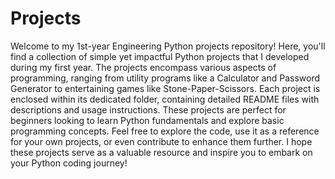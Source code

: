 # Projects
Welcome to my 1st-year Engineering Python projects repository! Here, you'll find a collection of simple yet impactful Python projects that I developed during my first year. The projects encompass various aspects of programming, ranging from utility programs like a Calculator and Password Generator to entertaining games like Stone-Paper-Scissors. Each project is enclosed within its dedicated folder, containing detailed README files with descriptions and usage instructions. These projects are perfect for beginners looking to learn Python fundamentals and explore basic programming concepts. Feel free to explore the code, use it as a reference for your own projects, or even contribute to enhance them further. I hope these projects serve as a valuable resource and inspire you to embark on your Python coding journey!
